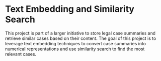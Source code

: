 # Text Embedding and Similarity Search

This project is part of a larger initiative to store legal case summaries and retrieve similar cases based on their content. The goal of this project is to leverage text embedding techniques to convert case summaries into numerical representations and use similarity search to find the most relevant cases.